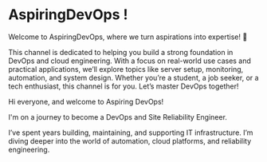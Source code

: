 # AspiringDevOps !

Welcome to AspiringDevOps, where we turn aspirations into expertise! 🚀

This channel is dedicated to helping you build a strong foundation in DevOps and cloud engineering. With a focus on real-world use cases and practical applications, we’ll explore topics like server setup, monitoring, automation, and system design. Whether you’re a student, a job seeker, or a tech enthusiast, this channel is for you. Let’s master DevOps together!

Hi everyone, and welcome to Aspiring DevOps!

I'm on a journey to become a DevOps and Site Reliability Engineer.

I’ve spent years building, maintaining, and supporting IT infrastructure. I’m diving deeper into the world of automation, cloud platforms, and reliability engineering.
